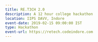 ```yaml
---
title: RE.T3CH 2.0
description: A 12 hour college hackathon
location: IIPS DAVV, Indore
event-date: 2019-02-15 09:00:00 IST
type: Hackathon
event-url: https://retech.codeindore.com
---
```

